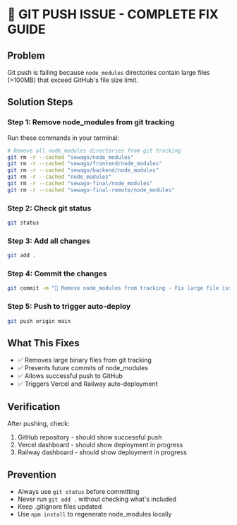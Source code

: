 # 🚨 GIT PUSH ISSUE - COMPLETE FIX GUIDE

## Problem
Git push is failing because `node_modules` directories contain large files (>100MB) that exceed GitHub's file size limit.

## Solution Steps

### Step 1: Remove node_modules from git tracking
Run these commands in your terminal:

```bash
# Remove all node_modules directories from git tracking
git rm -r --cached "sewago/node_modules"
git rm -r --cached "sewago/frontend/node_modules"
git rm -r --cached "sewago/backend/node_modules"
git rm -r --cached "node_modules"
git rm -r --cached "sewago-final/node_modules"
git rm -r --cached "sewago-final-remote/node_modules"
```

### Step 2: Check git status
```bash
git status
```

### Step 3: Add all changes
```bash
git add .
```

### Step 4: Commit the changes
```bash
git commit -m "🔧 Remove node_modules from tracking - Fix large file issue"
```

### Step 5: Push to trigger auto-deploy
```bash
git push origin main
```

## What This Fixes
- ✅ Removes large binary files from git tracking
- ✅ Prevents future commits of node_modules
- ✅ Allows successful push to GitHub
- ✅ Triggers Vercel and Railway auto-deployment

## Verification
After pushing, check:
1. GitHub repository - should show successful push
2. Vercel dashboard - should show deployment in progress
3. Railway dashboard - should show deployment in progress

## Prevention
- Always use `git status` before committing
- Never run `git add .` without checking what's included
- Keep .gitignore files updated
- Use `npm install` to regenerate node_modules locally
